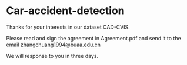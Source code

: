 # Car-accident-detection
Thanks for your interests in our dataset CAD-CVIS.

Please read and sign the agreement in Agreement.pdf and send it to the email zhangchuang1994@buaa.edu.cn

We will response to you in three days.
